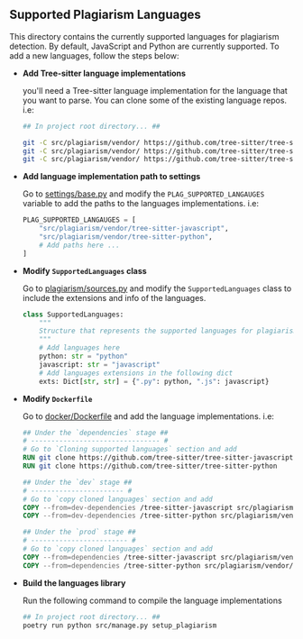 ## Supported Plagiarism Languages

This directory contains the currently supported languages for plagiarism detection. By default, JavaScript and Python are currently supported. To add a new languages, follow the steps below:

- **Add Tree-sitter language implementations**

    you'll need a Tree-sitter language implementation for the language that you want to parse. You can clone some of the existing language repos. i.e:

    ```bash
    ## In project root directory... ##

    git -C src/plagiarism/vendor/ https://github.com/tree-sitter/tree-sitter-go
    git -C src/plagiarism/vendor/ https://github.com/tree-sitter/tree-sitter-javascript
    git -C src/plagiarism/vendor/ https://github.com/tree-sitter/tree-sitter-python
    ```

- **Add language implementation path to settings**

    Go to [settings/base.py](../../core/settings/base.py) and modify the `PLAG_SUPPORTED_LANGAUGES` variable to add the paths to the languages implementations. i.e:

    ```python
    PLAG_SUPPORTED_LANGAUGES = [
        "src/plagiarism/vendor/tree-sitter-javascript",
        "src/plagiarism/vendor/tree-sitter-python",
        # Add paths here ...
    ]
    ```

- **Modify `SupportedLanguages` class**

    Go to [plagiarism/sources.py](../sources.py) and modify the `SupportedLanguages` class to include the extensions and info of the languages.

    ```python
    class SupportedLanguages:
        """
        Structure that represents the supported languages for plagiarism
        """
        # Add languages here
        python: str = "python"
        javascript: str = "javascript"
        # Add languages extensions in the following dict
        exts: Dict[str, str] = {".py": python, ".js": javascript}
    ```

- **Modify `Dockerfile`**

  Go to [docker/Dockerfile](../../../docker/Dockerfile) and add the language implementations. i.e:

  ```Dockerfile
  ## Under the `dependencies` stage ##
  # -------------------------------- #
  # Go to `Cloning supported languages` section and add
  RUN git clone https://github.com/tree-sitter/tree-sitter-javascript
  RUN git clone https://github.com/tree-sitter/tree-sitter-python

  ## Under the `dev` stage ##
  # ----------------------- #
  # Go to `copy cloned languages` section and add
  COPY --from=dev-dependencies /tree-sitter-javascript src/plagiarism/vendor/tree-sitter-javascript
  COPY --from=dev-dependencies /tree-sitter-python src/plagiarism/vendor/tree-sitter-python

  ## Under the `prod` stage ##
  # ------------------------ #
  # Go to `copy cloned languages` section and add
  COPY --from=dependencies /tree-sitter-javascript src/plagiarism/vendor/tree-sitter-javascript
  COPY --from=dependencies /tree-sitter-python src/plagiarism/vendor/tree-sitter-python
  ```

- **Build the languages library**

    Run the following command to compile the language implementations

    ```bash
    ## In project root directory... ##
    poetry run python src/manage.py setup_plagiarism
    ```
